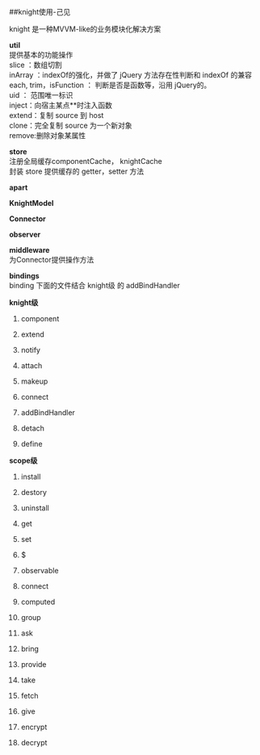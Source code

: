 ##knight使用-己见

knight 是一种MVVM-like的业务模块化解决方案 

**util**    
提供基本的功能操作     
slice ：数组切割     
inArray ：indexOf的强化，并做了 jQuery 方法存在性判断和 indexOf 的兼容
each, trim，isFunction ： 判断是否是函数等，沿用 jQuery的。         
uid ： 范围唯一标识      
inject：向宿主某点**时注入函数     
extend：复制 source 到 host      
clone：完全复制 source 为一个新对象     
remove:删除对象某属性    

**store**         
注册全局缓存componentCache， knightCache        
封装 store 提供缓存的 getter，setter 方法          

**apart**       


**KnightModel**      

**Connector**     

**observer**
       
**middleware**   
为Connector提供操作方法

**bindings**       
binding 下面的文件结合 knight级 的 addBindHandler       


**knight级**    

1. component    

2. extend      

3. notify     

4. attach   
 
5. makeup       

6. connect    

7. addBindHandler       

8. detach

9. define     

**scope级**      

1. install     

2. destory     

3. uninstall     

4. get

5. set    

6. $ 

7. observable    

8. connect    

9. computed   

10. group   

11. ask   

12. bring    

13. provide    

14. take 

15. fetch    

16. give    

17. encrypt     

18. decrypt          
 
 

